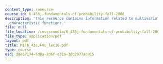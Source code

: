 ```yaml
---
content_type: resource
course_id: 6-436j-fundamentals-of-probability-fall-2008
description: 'This resource contains information related to multivariate normal distributions:
  characteristic functions.'
file: null
file_location: /coursemedia/6-436j-fundamentals-of-probability-fall-2008/d8e671746d0a2d6fe31a36b2977ad015_MIT6_436JF08_lec16.pdf
file_type: application/pdf
layout: pdf
title: MIT6_436JF08_lec16.pdf
type: course
uid: d8e67174-6d0a-2d6f-e31a-36b2977ad015
---
```

